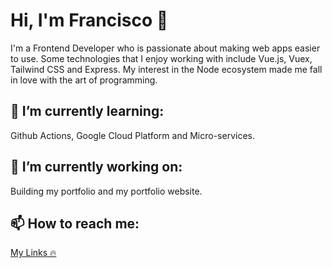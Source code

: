 # Hi, I'm Francisco 👋

I'm a Frontend Developer who is passionate about making web apps easier to use. Some technologies that I enjoy working with include Vue.js, Vuex, Tailwind CSS and Express. My interest in the Node ecosystem made me fall in love with the art of programming.


## 🌱 I’m currently learning:

Github Actions, Google Cloud Platform and Micro-services.

## 🔭 I’m currently working on:

Building my portfolio and my portfolio website.

## 📫 How to reach me:

<a href="https://locise.vercel.app" target="blank">My Links 🔥</a>
